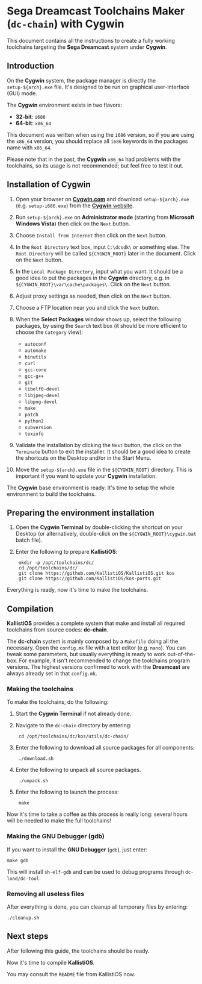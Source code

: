 # Sega Dreamcast Toolchains Maker (`dc-chain`) with Cygwin #

This document contains all the instructions to create a fully working
toolchains targeting the **Sega Dreamcast** system under **Cygwin**.

## Introduction ##

On the **Cygwin** system, the package manager is directly the
`setup-${arch}.exe` file. It's designed to be run on graphical user-interface
(GUI) mode.

The **Cygwin** environment exists in two flavors:

- **32-bit**: `i686`
- **64-bit**: `x86_64`

This document was written when using the `i686` version, so if you are using
the `x86_64` version, you should replace all `i686` keywords in the packages
name with `x86_64`.

Please note that in the past, the **Cygwin** `x86_64` had problems with the
toolchains, so its usage is not recommended; but feel free to test it out.

## Installation of Cygwin ##

1. Open your browser on [**Cygwin.com**](https://www.cygwin.com/) and download
   `setup-${arch}.exe` (e.g. `setup-i686.exe`) from the 
   [**Cygwin** website](https://cygwin.com/install.html).

2. Run `setup-${arch}.exe` on **Administrator mode** (starting from
   **Microsoft Windows Vista**) then click on the `Next` button. 

3. Choose `Install from Internet` then click on the `Next` button.

4. In the `Root Directory` text box, input `C:\dcsdk\` or something else. The
   `Root Directory` will be called `${CYGWIN_ROOT}` later in the document. Click
   on the `Next` button.

5. In the `Local Package Directory`, input what you want. It should be a good
   idea to put the packages in the **Cygwin** directory, e.g. in
   `${CYGWIN_ROOT}\var\cache\packages\`. Click on the `Next` button.

6. Adjust proxy settings as needed, then click on the `Next` button.

7. Choose a FTP location near you and click the `Next` button.

8. When the **Select Packages** window shows up, select the following packages,
   by using the `Search` text box (it should be more efficient to choose the
   `Category` view):

	- `autoconf`
	- `automake`
	- `binutils`
	- `curl`
	- `gcc-core`
	- `gcc-g++`
	- `git`
	- `libelf0-devel`
	- `libjpeg-devel`
	- `libpng-devel`
	- `make`
	- `patch`
	- `python2`
	- `subversion`
	- `texinfo`

9. Validate the installation by clicking the `Next` button, the click on the
   `Terminate` button to exit the installer. It should be a good idea to create
   the shortcuts on the Desktop and/or in the Start Menu.

10. Move the `setup-${arch}.exe` file in the `${CYGWIN_ROOT}` directory. This is
    important if you want to update your **Cygwin** installation.

The **Cygwin** base environment is ready. It's time to setup the 
whole environment to build the toolchains.

## Preparing the environment installation ##

1. Open the **Cygwin Terminal** by double-clicking the shortcut on your Desktop 
   (or alternatively, double-click on the `${CYGWIN_ROOT}\cygwin.bat` batch 
   file).
   
2. Enter the following to prepare **KallistiOS**:

		mkdir -p /opt/toolchains/dc/
		cd /opt/toolchains/dc/
		git clone https://github.com/KallistiOS/KallistiOS.git kos
		git clone https://github.com/KallistiOS/kos-ports.git

Everything is ready, now it's time to make the toolchains.

## Compilation ##

**KallistiOS** provides a complete system that make and install all required
toolchains from source codes: **dc-chain**.

The **dc-chain** system is mainly composed by a `Makefile` doing all the
necessary. Open the `config.mk` file with a text editor (e.g. `nano`). 
You can tweak some parameters, but usually everything is ready to work
out-of-the-box. For example, it isn't recommended to change the toolchains
program versions. The highest versions confirmed to work with the **Dreamcast**
are always already set in that `config.mk`.

### Making the toolchains ###

To make the toolchains, do the following:

1. Start the **Cygwin Terminal** if not already done.

2. Navigate to the `dc-chain` directory by entering:

		cd /opt/toolchains/dc/kos/utils/dc-chain/
	
3. Enter the following to download all source packages for all components:

		./download.sh

4. Enter the following to unpack all source packages.

		./unpack.sh

5. Enter the following to launch the process:

		make

Now it's time to take a coffee as this process is really long: several hours
will be needed to make the full toolchains!

### Making the GNU Debugger (gdb) ###

If you want to install the **GNU Debugger** (`gdb`), just enter:

	make gdb

This will install `sh-elf-gdb` and can be used to debug programs through
`dc-load/dc-tool`.

### Removing all useless files ###

After everything is done, you can cleanup all temporary files by entering:

	./cleanup.sh

## Next steps ##

After following this guide, the toolchains should be ready.

Now it's time to compile **KallistiOS**.

You may consult the `README` file from KallistiOS now.
